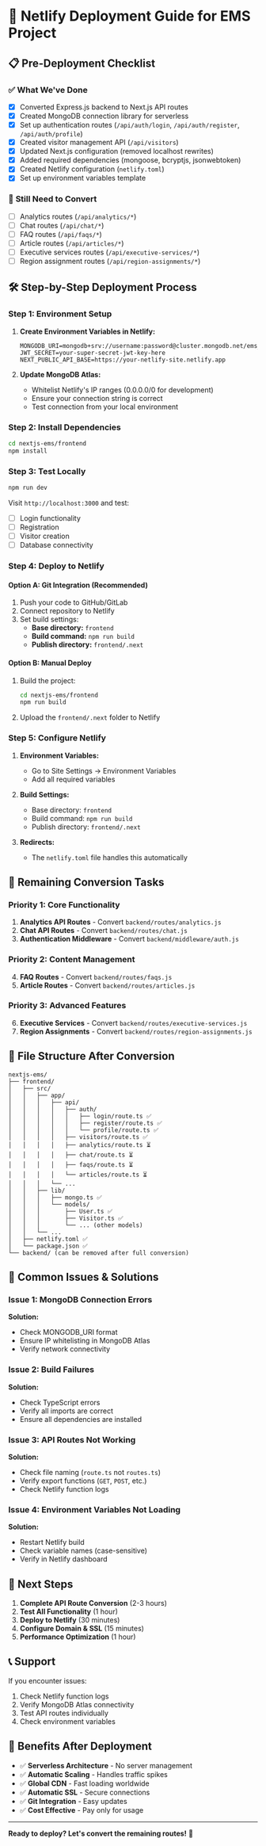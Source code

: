 # 🚀 Netlify Deployment Guide for EMS Project

## 📋 **Pre-Deployment Checklist**

### ✅ **What We've Done**
- [x] Converted Express.js backend to Next.js API routes
- [x] Created MongoDB connection library for serverless
- [x] Set up authentication routes (`/api/auth/login`, `/api/auth/register`, `/api/auth/profile`)
- [x] Created visitor management API (`/api/visitors`)
- [x] Updated Next.js configuration (removed localhost rewrites)
- [x] Added required dependencies (mongoose, bcryptjs, jsonwebtoken)
- [x] Created Netlify configuration (`netlify.toml`)
- [x] Set up environment variables template

### 🔄 **Still Need to Convert**
- [ ] Analytics routes (`/api/analytics/*`)
- [ ] Chat routes (`/api/chat/*`)
- [ ] FAQ routes (`/api/faqs/*`)
- [ ] Article routes (`/api/articles/*`)
- [ ] Executive services routes (`/api/executive-services/*`)
- [ ] Region assignment routes (`/api/region-assignments/*`)

## 🛠 **Step-by-Step Deployment Process**

### **Step 1: Environment Setup**

1. **Create Environment Variables in Netlify:**
   ```
   MONGODB_URI=mongodb+srv://username:password@cluster.mongodb.net/ems_database
   JWT_SECRET=your-super-secret-jwt-key-here
   NEXT_PUBLIC_API_BASE=https://your-netlify-site.netlify.app
   ```

2. **Update MongoDB Atlas:**
   - Whitelist Netlify's IP ranges (0.0.0.0/0 for development)
   - Ensure your connection string is correct
   - Test connection from your local environment

### **Step 2: Install Dependencies**

```bash
cd nextjs-ems/frontend
npm install
```

### **Step 3: Test Locally**

```bash
npm run dev
```

Visit `http://localhost:3000` and test:
- [ ] Login functionality
- [ ] Registration
- [ ] Visitor creation
- [ ] Database connectivity

### **Step 4: Deploy to Netlify**

#### **Option A: Git Integration (Recommended)**
1. Push your code to GitHub/GitLab
2. Connect repository to Netlify
3. Set build settings:
   - **Base directory:** `frontend`
   - **Build command:** `npm run build`
   - **Publish directory:** `frontend/.next`

#### **Option B: Manual Deploy**
1. Build the project:
   ```bash
   cd nextjs-ems/frontend
   npm run build
   ```
2. Upload the `frontend/.next` folder to Netlify

### **Step 5: Configure Netlify**

1. **Environment Variables:**
   - Go to Site Settings → Environment Variables
   - Add all required variables

2. **Build Settings:**
   - Base directory: `frontend`
   - Build command: `npm run build`
   - Publish directory: `frontend/.next`

3. **Redirects:**
   - The `netlify.toml` file handles this automatically

## 🔧 **Remaining Conversion Tasks**

### **Priority 1: Core Functionality**
1. **Analytics API Routes** - Convert `backend/routes/analytics.js`
2. **Chat API Routes** - Convert `backend/routes/chat.js`
3. **Authentication Middleware** - Convert `backend/middleware/auth.js`

### **Priority 2: Content Management**
4. **FAQ Routes** - Convert `backend/routes/faqs.js`
5. **Article Routes** - Convert `backend/routes/articles.js`

### **Priority 3: Advanced Features**
6. **Executive Services** - Convert `backend/routes/executive-services.js`
7. **Region Assignments** - Convert `backend/routes/region-assignments.js`

## 📁 **File Structure After Conversion**

```
nextjs-ems/
├── frontend/
│   ├── src/
│   │   ├── app/
│   │   │   ├── api/
│   │   │   │   ├── auth/
│   │   │   │   │   ├── login/route.ts ✅
│   │   │   │   │   ├── register/route.ts ✅
│   │   │   │   │   └── profile/route.ts ✅
│   │   │   │   ├── visitors/route.ts ✅
│   │   │   │   ├── analytics/route.ts ⏳
│   │   │   │   ├── chat/route.ts ⏳
│   │   │   │   ├── faqs/route.ts ⏳
│   │   │   │   └── articles/route.ts ⏳
│   │   │   └── ...
│   │   ├── lib/
│   │   │   ├── mongo.ts ✅
│   │   │   └── models/
│   │   │       ├── User.ts ✅
│   │   │       ├── Visitor.ts ✅
│   │   │       └── ... (other models)
│   │   └── ...
│   ├── netlify.toml ✅
│   └── package.json ✅
└── backend/ (can be removed after full conversion)
```

## 🚨 **Common Issues & Solutions**

### **Issue 1: MongoDB Connection Errors**
**Solution:** 
- Check MONGODB_URI format
- Ensure IP whitelisting in MongoDB Atlas
- Verify network connectivity

### **Issue 2: Build Failures**
**Solution:**
- Check TypeScript errors
- Verify all imports are correct
- Ensure all dependencies are installed

### **Issue 3: API Routes Not Working**
**Solution:**
- Check file naming (`route.ts` not `routes.ts`)
- Verify export functions (`GET`, `POST`, etc.)
- Check Netlify function logs

### **Issue 4: Environment Variables Not Loading**
**Solution:**
- Restart Netlify build
- Check variable names (case-sensitive)
- Verify in Netlify dashboard

## 🎯 **Next Steps**

1. **Complete API Route Conversion** (2-3 hours)
2. **Test All Functionality** (1 hour)
3. **Deploy to Netlify** (30 minutes)
4. **Configure Domain & SSL** (15 minutes)
5. **Performance Optimization** (1 hour)

## 📞 **Support**

If you encounter issues:
1. Check Netlify function logs
2. Verify MongoDB Atlas connectivity
3. Test API routes individually
4. Check environment variables

## 🎉 **Benefits After Deployment**

- ✅ **Serverless Architecture** - No server management
- ✅ **Automatic Scaling** - Handles traffic spikes
- ✅ **Global CDN** - Fast loading worldwide
- ✅ **Automatic SSL** - Secure connections
- ✅ **Git Integration** - Easy updates
- ✅ **Cost Effective** - Pay only for usage

---

**Ready to deploy? Let's convert the remaining routes!** 🚀
